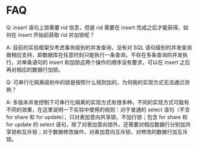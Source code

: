 # FAQ

Q: insert 语句上锁需要 rid 信息，但是 rid 需要在 insert 完成之后才能获得，如何在 insert 开始前获取 rid 并加锁呢？

A: 目前的实验框架仅考虑事务级别的并发查询，没有对 SQL 语句级别的并发查询做相应支持，即数据库在任意时刻只能执行一条查询，不存在多条查询的并发执行，对单条语句的 insert 和加锁这两个操作的顺序没有要求，可以在 insert 之后再对相应的数据行加锁。

Q: 可串行化隔离级别中的锁是按照什么规则加的，为何我的实现方式无法通过测例？

A: 多版本并发控制下可串行化隔离的实现方式有很多种，不同的实现方式可能有不同的效果，在这里说明一下实验中使用的规则：对于普通的 select 语句（不含 for share 和 for update），只对表加意向共享锁，不加行锁；包含 for share 和 for update 的 select 语句，除了对表加意向锁外，还需要对相应数据行分别加共享锁和互斥锁；对于数据修改操作，对表加意向互斥锁，对修改的数据行加互斥锁。
